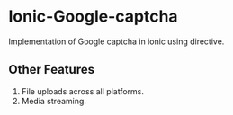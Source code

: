 # Ionic-Google-captcha
Implementation of Google captcha in ionic using directive.

## Other Features
1) File uploads across all platforms.
2) Media streaming.
